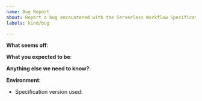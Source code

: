 ```yaml
---
name: Bug Report
about: Report a bug encountered with the Serverless Workflow Specification
labels: kind/bug

---
```


<!-- 
Sometimes can be hard to describe a "bug" in a specification. So, before opening
a Bug Report, please consider opening a discussion using the "Discussions" tab.
The community will be more than happy to clarify a concern you might have.

If you see a typo, spelling error, or formatting issue in our docs, please open
a PR.
-->

**What seems off**:

**What you expected to be**:

**Anything else we need to know?**:

**Environment**:

- Specification version used:
